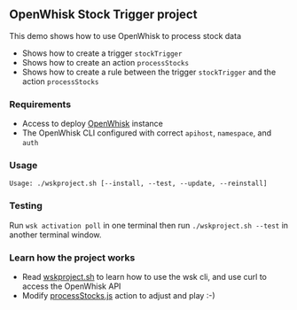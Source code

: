 ## OpenWhisk Stock Trigger project
  This demo shows how to use OpenWhisk to process stock data
  - Shows how to create a trigger `stockTrigger`
  - Shows how to create an action `processStocks`
  - Shows how to create a rule between the trigger `stockTrigger` and the action `processStocks`

### Requirements
  - Access to deploy [OpenWhisk](https://github.com/openwhisk/openwhisk) instance
  - The OpenWhisk CLI configured with correct `apihost`, `namespace`, and `auth`

### Usage
  ```
  Usage: ./wskproject.sh [--install, --test, --update, --reinstall]
  ```

### Testing
  Run `wsk activation poll` in one terminal then run `./wskproject.sh --test` in another terminal window.

### Learn how the project works
  - Read [wskproject.sh](./wskproject.sh) to learn how to use the wsk cli, and use curl to access the OpenWhisk API
  - Modify [processStocks.js](./processStocks.js) action to adjust and play :-)
